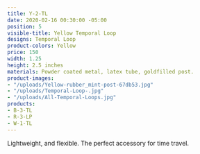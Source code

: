 ```yaml
---
title: Y-2-TL
date: 2020-02-16 00:30:00 -05:00
position: 5
visible-title: Yellow Temporal Loop
designs: Temporal Loop
product-colors: Yellow
price: 150
width: 1.25
height: 2.5 inches
materials: Powder coated metal, latex tube, goldfilled post.
product-images:
- "/uploads/Yellow-rubber_mint-post-67db53.jpg"
- "/uploads/Temporal-Loop-.jpg"
- "/uploads/All-Temporal-Loops.jpg"
products:
- B-3-TL
- R-3-LP
- W-1-TL
---
```


Lightweight, and flexible. The perfect accessory for time travel. 